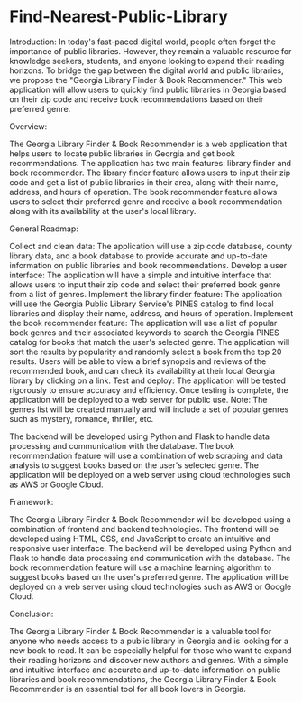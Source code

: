 # Find-Nearest-Public-Library
Introduction:
In today's fast-paced digital world, people often forget the importance of public libraries. However, they remain a valuable resource for knowledge seekers, students, and anyone looking to expand their reading horizons. To bridge the gap between the digital world and public libraries, we propose the "Georgia Library Finder & Book Recommender." This web application will allow users to quickly find public libraries in Georgia based on their zip code and receive book recommendations based on their preferred genre.

Overview:

The Georgia Library Finder & Book Recommender is a web application that helps users to locate public libraries in Georgia and get book recommendations. The application has two main features: library finder and book recommender. The library finder feature allows users to input their zip code and get a list of public libraries in their area, along with their name, address, and hours of operation. The book recommender feature allows users to select their preferred genre and receive a book recommendation along with its availability at the user's local library.

General Roadmap:

Collect and clean data: The application will use a zip code database, county library data, and a book database to provide accurate and up-to-date information on public libraries and book recommendations.
Develop a user interface: The application will have a simple and intuitive interface that allows users to input their zip code and select their preferred book genre from a list of genres.
Implement the library finder feature: The application will use the Georgia Public Library Service's PINES catalog to find local libraries and display their name, address, and hours of operation.
Implement the book recommender feature: The application will use a list of popular book genres and their associated keywords to search the Georgia PINES catalog for books that match the user's selected genre. The application will sort the results by popularity and randomly select a book from the top 20 results. Users will be able to view a brief synopsis and reviews of the recommended book, and can check its availability at their local Georgia library by clicking on a link.
Test and deploy: The application will be tested rigorously to ensure accuracy and efficiency. Once testing is complete, the application will be deployed to a web server for public use.
Note: The genres list will be created manually and will include a set of popular genres such as mystery, romance, thriller, etc.

The backend will be developed using Python and Flask to handle data processing and communication with the database. The book recommendation feature will use a combination of web scraping and data analysis to suggest books based on the user's selected genre. The application will be deployed on a web server using cloud technologies such as AWS or Google Cloud.

Framework:

The Georgia Library Finder & Book Recommender will be developed using a combination of frontend and backend technologies. The frontend will be developed using HTML, CSS, and JavaScript to create an intuitive and responsive user interface. The backend will be developed using Python and Flask to handle data processing and communication with the database. The book recommendation feature will use a machine learning algorithm to suggest books based on the user's preferred genre. The application will be deployed on a web server using cloud technologies such as AWS or Google Cloud.

Conclusion:

The Georgia Library Finder & Book Recommender is a valuable tool for anyone who needs access to a public library in Georgia and is looking for a new book to read. It can be especially helpful for those who want to expand their reading horizons and discover new authors and genres. With a simple and intuitive interface and accurate and up-to-date information on public libraries and book recommendations, the Georgia Library Finder & Book Recommender is an essential tool for all book lovers in Georgia.
